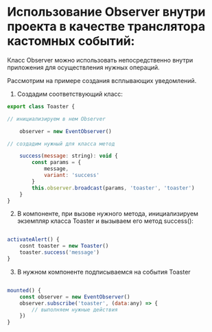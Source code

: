 # Использование Observer внутри проекта в качестве транслятора кастомных событий:

Класс Observer можно использовать непосредственно внутри приложения для
осуществления нужных операций.

Рассмотрим на примере создания всплывающих уведомлений.

1. Создадим соответствующий класс:

```javascript
export class Toaster {

// инициализируем в нем Observer

    observer = new EventObserver()

// создадим нужный для класса метод

    success(message: string): void {
        const params = {
            message,
            variant: 'success'
        }
        this.observer.broadcast(params, 'toaster', 'toaster')
    }
}
```

2. В компоненте, при вызове нужного метода, инициализируем экземпляр
   класса Toaster и вызываем его метод success():

```javascript

activateAlert() {
    cosnt toaster = new Toaster()
    toaster.success('message')
}

```

3. В нужном компоненте подписываемся на события Toaster

```javascript

mounted() {
    const observer = new EventObserver()
    observer.subscribe('toaster', (data:any) => {
        // выполняем нужные действия
    })
}

```

